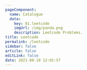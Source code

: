 ```yaml
---
pageComponent: 
  name: Catalogue
  data: 
    key: 01.leetcode
    imgUrl: /img/panda.png
    description: Leetcode Problems.
title: Leetcode
permalink: /leetcode
sidebar: false
article: false
editLink: false
date: 2021-08-10 12:01:57
---
```


